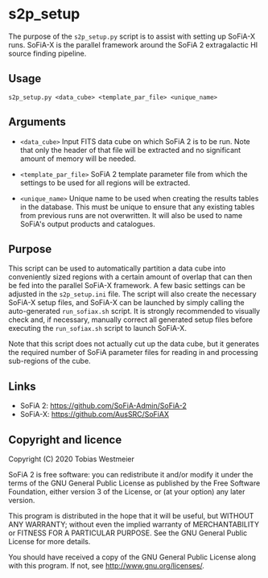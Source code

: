 # s2p_setup

The purpose of the `s2p_setup.py` script is to assist with setting up
SoFiA-X runs. SoFiA-X is the parallel framework around the SoFiA 2
extragalactic HI source finding pipeline.


## Usage     

    s2p_setup.py <data_cube> <template_par_file> <unique_name>


## Arguments 

* `<data_cube>`          Input FITS data cube on which SoFiA 2 is to be
                         run. Note that only the header of that file will
                         be extracted and no significant amount of memory
                         will be needed.

* `<template_par_file>`  SoFiA 2 template parameter file from which the
                         settings to be used for all regions will be
                         extracted.

* `<unique_name>`        Unique name to be used when creating the results
                         tables in the database. This must be unique to
                         ensure that any existing tables from previous
                         runs are not overwritten. It will also be used
                         to name SoFiA's output products and catalogues.


## Purpose   

This script can be used to automatically partition a data cube into
conveniently sized regions with a certain amount of overlap that can then
be fed into the parallel SoFiA-X framework. A few basic settings can be
adjusted in the `s2p_setup.ini` file. The script will also create the
necessary SoFiA-X setup files, and SoFiA-X can be launched by simply
calling the auto-generated `run_sofiax.sh` script. It is strongly
recommended to visually check and, if necessary, manually correct all
generated setup files before executing the `run_sofiax.sh` script to
launch SoFiA-X.

Note that this script does not actually cut up the data cube, but it
generates the required number of SoFiA parameter files for reading in and
processing sub-regions of the cube.


## Links

* SoFiA 2: https://github.com/SoFiA-Admin/SoFiA-2
* SoFiA-X: https://github.com/AusSRC/SoFiAX


## Copyright and licence

Copyright (C) 2020 Tobias Westmeier

SoFiA 2 is free software: you can redistribute it and/or modify it under
the terms of the GNU General Public License as published by the Free
Software Foundation, either version 3 of the License, or (at your option)
any later version.

This program is distributed in the hope that it will be useful, but
WITHOUT ANY WARRANTY; without even the implied warranty of
MERCHANTABILITY or FITNESS FOR A PARTICULAR PURPOSE. See the GNU General
Public License for more details.

You should have received a copy of the GNU General Public License along
with this program. If not, see http://www.gnu.org/licenses/.
